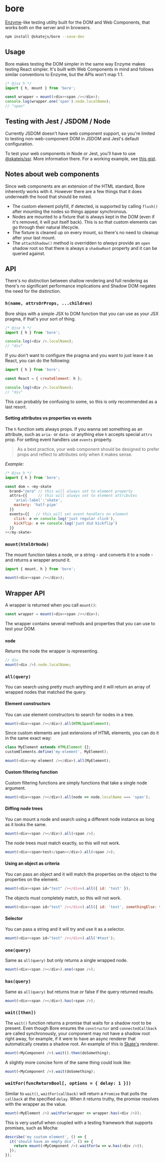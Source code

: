 # bore

[Enzyme](https://github.com/airbnb/enzyme)-like testing utility built for the DOM and Web Components, that works both on the server and in browsers.

```sh
npm install @skatejs/bore --save-dev
```



## Usage

Bore makes testing the DOM simpler in the same way Enzyme makes testing React simpler. It's built with Web Components in mind and follows similar conventions to Enzyme, but the APIs won't map 1:1.

```js
/* @jsx h */
import { h, mount } from 'bore';

const wrapper = mount(<div><span /></div>);
console.log(wrapper.one('span').node.localName);
// "span"
```



## Testing with Jest / JSDOM / Node

Currently JSDOM doesn't have web component support, so you're limited to testing non-web-component DOM in JSDOM and Jest's default configuration.

To test your web components in Node or Jest, you'll have to use [@skatejs/ssr](https://github.com/skatejs/ssr#testing-in-node). More information there. For a working example, see [this gist](https://gist.github.com/treshugart/719dad9c3be6e048b9563309cf37d3c1).



## Notes about web components

Since web components are an extension of the HTML standard, Bore inherently works with it. However there are a few things that it does underneath the hood that should be noted.

- The custom element polyfill, if detected, is supported by calling `flush()` after mounting the nodes so things appear synchronous.
- Nodes are mounted to a fixture that is always kept in the DOM (even if it's removed, it will put itself back). This is so that custom elements can go through their natural lifecycle.
- The fixture is cleaned up on every mount, so there's no need to cleanup after your last mount.
- The `attachShadow()` method is overridden to *always* provide an `open` shadow root so that there is always a `shadowRoot` property and it can be queried against.




## API

There's no distinction between shallow rendering and full rendering as there's no significant performance implications and Shadow DOM negates the need for the distinction.



### `h(name, attrsOrProps, ...children)`

Bore ships with a simple JSX to DOM function that you can use as your JSX pragma, if that's your sort of thing.

```js
/* @jsx h */
import { h } from 'bore';

console.log(<div />.localName);
// "div"
```

If you don't want to configure the pragma and you want to just leave it as React, you can do the following:

```js
import { h } from 'bore';

const React = { createElement: h };

console.log(<div />.localName);
// "div"
```

This can probably be confusing to some, so this is only recommended as a last resort.



#### Setting attributes vs properties vs events

The `h` function sets always props. If you wanna set something as an attribute, such as `aria-` or `data-` or anything else `h` accepts special `attrs` prop.
For setting event handlers use `events` property.

> As a best practice, your web component should be designed to prefer props and reflect to attributes only when it makes sense.

*Example:*

```js
/* @jsx h */
import { h } from 'bore';

const dom = <my-skate
  brand="zero" // this will always set to element property
  attrs={{     // this will always set to element attributes
    'arial-label':'skate',
    mastery: 'half-pipe'
  }}
  events={{   // this will set event handlers on element
    click: e => console.log('just regular click'),
    kickflip: e => console.log('just did kickflip')
  }}
></my-skate>
```



### `mount(htmlOrNode)`

The mount function takes a node, or a string - and converts it to a node - and returns a wrapper around it.

```js
import { mount, h } from 'bore';

mount(<div><span /></div>);
```


## Wrapper API

A wrapper is returned when you call `mount()`:

```js
const wrapper = mount(<div><span /></div>);
```

The wrapper contains several methods and properties that you can use to test your DOM.



### `node`

Returns the node the wrapper is representing.

```js
// div
mount(<div />).node.localName;
```



### `all(query)`

You can search using pretty much anything and it will return an array of wrapped nodes that matched the query.



#### Element constructors

You can use element constructors to search for nodes in a tree.

```js
mount(<div><span /></div>).all(HTMLSpanElement);
```

Since custom elements are just extensions of HTML elements, you can do it in the same exact way:

```js
class MyElement extends HTMLElement {};
customElements.define('my-element', MyElement);

mount(<div><my-element /></div>).all(MyElement);
```



#### Custom filtering function

Custom filtering functions are simply functions that take a single node argument.

```js
mount(<div><span /></div>).all(node => node.localName === 'span');
```



#### Diffing node trees

You can mount a node and search using a different node instance as long as it looks the same.

```js
mount(<div><span /></div>).all(<span />);
```

The node trees must match exactly, so this will not work.

```js
mount(<div><span>test</span></div>).all(<span />);
```



#### Using an object as criteria

You can pass an object and it will match the properties on the object to the properties on the element.

```js
mount(<div><span id="test" /></div>).all({ id: 'test' });
```

The objects must completely match, so this will not work.

```js
mount(<div><span id="test" /></div>).all({ id: 'test', somethingElse: true });
```


#### Selector

You can pass a string and it will try and use it as a selector.

```js
mount(<div><span id="test" /></div>).all('#test');
```



### `one(query)`

Same as `all(query)` but only returns a single wrapped node.

```js
mount(<div><span /></div>).one(<span />);
```



### `has(query)`

Same as `all(query)` but returns true or false if the query returned results.

```js
mount(<div><span /></div>).has(<span />);
```



### `wait([then])`

The `wait()` function returns a promise that waits for a shadow root to be present. Even though Bore ensures the `constructor` and `connectedCallback` are called synchronously, your component may not have a shadow root right away, for example, if it were to have an async renderer that automatically creates a shadow root. An example of this is [Skate's](https://github.com/skatejs/skatejs) renderer.

```js
mount(<MyComponent />).wait().then(doSomething);
```

A slightly more concise form of the same thing could look like:

```js
mount(<MyComponent />).wait(doSomething);
```



### `waitFor(funcReturnBool[, options = { delay: 1 }])`

Similar to `wait()`, `waitFor(callback)` will return a `Promise` that polls the `callback` at the specified `delay`. When it returns truthy, the promise resolves with the wrapper as the value.

```js
mount(<MyElement />).waitFor(wrapper => wrapper.has(<div />));
```

This is very usefull when coupled with a testing framework that supports promises, such as Mocha:

```js
describe('my custom element', () => {
  it('should have an empty div', () => {
    return mount(<MyComponent />).waitFor(w => w.has(<div />));
  });
});
```
